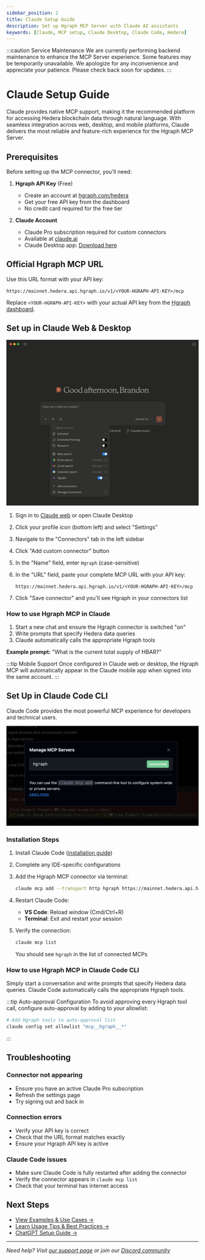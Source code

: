 ```yaml
---
sidebar_position: 2
title: Claude Setup Guide
description: Set up Hgraph MCP Server with Claude AI assistants
keywords: [Claude, MCP setup, Claude Desktop, Claude Code, Hedera]
---
```


:::caution Service Maintenance
We are currently performing backend maintenance to enhance the MCP Server experience. Some features may be temporarily unavailable. We apologize for any inconvenience and appreciate your patience. Please check back soon for updates.
:::

# Claude Setup Guide

Claude provides native MCP support, making it the recommended platform for accessing Hedera blockchain data through natural language. With seamless integration across web, desktop, and mobile platforms, Claude delivers the most reliable and feature-rich experience for the Hgraph MCP Server.

## Prerequisites

Before setting up the MCP connector, you'll need:

1. **Hgraph API Key** (Free)
   - Create an account at [hgraph.com/hedera](https://hgraph.com/hedera)
   - Get your free API key from the dashboard
   - No credit card required for the free tier

2. **Claude Account**
   - Claude Pro subscription required for custom connectors
   - Available at [claude.ai](https://claude.ai)
   - Claude Desktop app: [Download here](https://claude.ai/download)

## Official Hgraph MCP URL

Use this URL format with your API key:

```text
https://mainnet.hedera.api.hgraph.io/v1/<YOUR-HGRAPH-API-KEY>/mcp
```

Replace `<YOUR-HGRAPH-API-KEY>` with your actual API key from the [Hgraph dashboard](https://dashboard.hgraph.com).

## Set up in Claude Web & Desktop

![Claude MCP Setup Screenshot - Shows the Connectors settings page with the Add custom connector dialog](./claude.png)

1. Sign in to [Claude web](https://claude.ai) or open Claude Desktop
2. Click your profile icon (bottom left) and select "Settings"
3. Navigate to the "Connectors" tab in the left sidebar
4. Click "Add custom connector" button
5. In the "Name" field, enter `Hgraph` (case-sensitive)
6. In the "URL" field, paste your complete MCP URL with your API key:

   ```text
   https://mainnet.hedera.api.hgraph.io/v1/<YOUR-HGRAPH-API-KEY>/mcp
   ```

7. Click "Save connector" and you'll see Hgraph in your connectors list

### How to use Hgraph MCP in Claude

1. Start a new chat and ensure the Hgraph connector is switched "on"
2. Write prompts that specify Hedera data queries
3. Claude automatically calls the appropriate Hgraph tools

**Example prompt:** "What is the current total supply of HBAR?"

:::tip Mobile Support
Once configured in Claude web or desktop, the Hgraph MCP will automatically appear in the Claude mobile app when signed into the same account.
:::

## Set Up in Claude Code CLI

Claude Code provides the most powerful MCP experience for developers and technical users.

![Claude Code MCP Setup Screenshot - Terminal showing the claude mcp add command](./claudecode.png)

### Installation Steps

1. Install Claude Code ([installation guide](https://docs.claude.com/en/docs/claude-code/getting-started))
2. Complete any IDE-specific configurations
3. Add the Hgraph MCP connector via terminal:

   ```bash
   claude mcp add --transport http hgraph https://mainnet.hedera.api.hgraph.io/v1/<YOUR-HGRAPH-API-KEY>/mcp
   ```

4. Restart Claude Code:
   - **VS Code**: Reload window (Cmd/Ctrl+R)
   - **Terminal**: Exit and restart your session

5. Verify the connection:

   ```bash
   claude mcp list
   ```

   You should see `hgraph` in the list of connected MCPs

### How to use Hgraph MCP in Claude Code CLI

Simply start a conversation and write prompts that specify Hedera data queries. Claude Code automatically calls the appropriate Hgraph tools.

:::tip Auto-approval Configuration
To avoid approving every Hgraph tool call, configure auto-approval by adding to your allowlist:

```bash
# Add Hgraph tools to auto-approval list
claude config set allowlist "mcp__hgraph__*"
```
:::

## Troubleshooting

### Connector not appearing
- Ensure you have an active Claude Pro subscription
- Refresh the settings page
- Try signing out and back in

### Connection errors
- Verify your API key is correct
- Check that the URL format matches exactly
- Ensure your Hgraph API key is active

### Claude Code issues
- Make sure Claude Code is fully restarted after adding the connector
- Verify the connector appears in `claude mcp list`
- Check that your terminal has internet access

## Next Steps

- [View Examples & Use Cases →](/mcp-server/examples)
- [Learn Usage Tips & Best Practices →](/mcp-server/usage-guide)
- [ChatGPT Setup Guide →](/mcp-server/setup-chatgpt)

---

*Need help? Visit [our support page](/support) or join our [Discord community](https://discord.gg/dwxpRHHVWX)*
